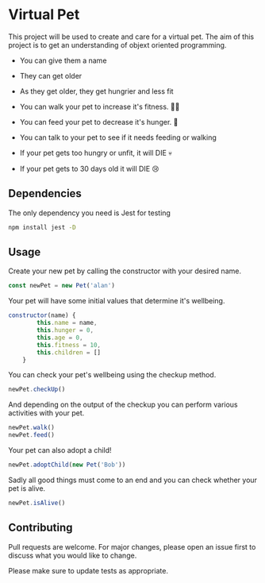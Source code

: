 # Virtual Pet

This project will be used to create and care for a virtual pet. The aim of this project is to get an understanding of objext oriented programming.

* You can give them a name

* They can get older

* As they get older, they get hungrier and less fit

* You can walk your pet to increase it's fitness. 🏃‍♂️

* You can feed your pet to decrease it's hunger. 🍕

* You can talk to your pet to see if it needs feeding or walking

* If your pet gets too hungry or unfit, it will DIE 💀

* If your pet gets to 30 days old it will DIE 😢

## Dependencies

The only dependency you need is Jest for testing

```bash
npm install jest -D
```

## Usage

Create your new pet by calling the constructor with your desired name.

```js
const newPet = new Pet('alan')
```

Your pet will have some initial values that determine it's wellbeing.

```js
constructor(name) {
        this.name = name,
        this.hunger = 0,
        this.age = 0,
        this.fitness = 10,
        this.children = []
    }
```

You can check your pet's wellbeing using the checkup method.

```js
newPet.checkUp()
```

And depending on the output of the checkup you can perform various activities with your pet.

```js
newPet.walk()
newPet.feed()
```

Your pet can also adopt a child!

```js
newPet.adoptChild(new Pet('Bob'))
```

Sadly all good things must come to an end and you can check whether your pet is alive.

```js
newPet.isAlive()
```

## Contributing
Pull requests are welcome. For major changes, please open an issue first to discuss what you would like to change.

Please make sure to update tests as appropriate.

